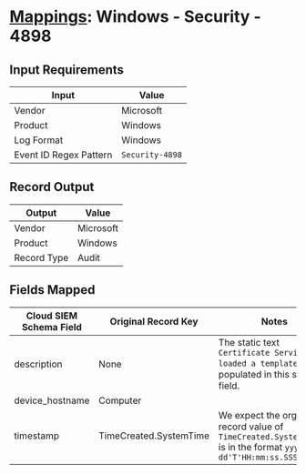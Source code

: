# [Mappings](README.md): Windows - Security - 4898

## Input Requirements

|Input|Value|
|-----|-----|
|Vendor|Microsoft|
|Product|Windows|
|Log Format|Windows|
|Event ID Regex Pattern|`Security-4898`|

## Record Output

|Output|Value|
|------|-----|
|Vendor|Microsoft|
|Product|Windows|
|Record Type|Audit|

## Fields Mapped

|Cloud SIEM Schema Field|Original Record Key|Notes|
|-----------------------|-------------------|-----|
|description|None|The static text `Certificate Services loaded a template` is populated in this schema field.|
|device_hostname|Computer||
|timestamp|TimeCreated.SystemTime|We expect the orginal record value of `TimeCreated.SystemTime` is in the format `yyyy-MM-dd'T'HH:mm:ss.SSSSSSSSSZ`|

